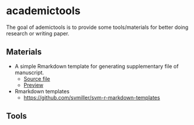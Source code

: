 # academictools

<!-- badges: start -->
<!-- badges: end -->

The goal of ademictools is to provide some tools/materials for better doing research or 
writing paper.

## Materials

* A simple Rmarkdown template for generating supplementary file of manuscript.
  * [Source file](supp-template/supp.Rmd)
  * [Preview](supp-template/supp.pdf)
* Rmarkdown templates
  * https://github.com/svmiller/svm-r-markdown-templates

## Tools

